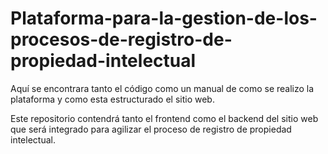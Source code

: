 # Plataforma-para-la-gestion-de-los-procesos-de-registro-de-propiedad-intelectual
Aquí se encontrara tanto el código como un manual de como se realizo la plataforma y como esta estructurado el sitio web.

Este repositorio contendrá tanto el frontend como el backend del sitio web que será integrado para agilizar el proceso de registro de propiedad intelectual.

